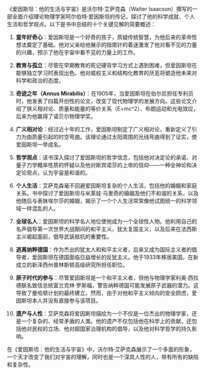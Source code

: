 《爱因斯坦：他的生活与宇宙》是沃尔特·艾萨克森（Walter Isaacson）撰写的一部全面介绍理论物理学家阿尔伯特·爱因斯坦的传记，探讨了他的科学成就、个人生活和哲学观点。以下是书中总结的十个关键见解的简要概述：

1. **童年好奇心**：爱因斯坦是一个好奇的孩子，质疑传统智慧，为他后来的革命性想法奠定了基础。他对父亲给他展示的指南针的着迷激发了他对看不见的力量的兴趣，预示了他在宇宙中看不见的力量上的工作。

2. **教育与孤立**：尽管在早期教育的死记硬背学习方式上遇到困难，但爱因斯坦在能够独立学习时表现出色。他对威权主义和结构化教育的厌恶将塑造他未来对科学和政治的态度。

3. **奇迹之年（Annus Mirabilis）**：在1905年，当爱因斯坦在伯尔尼担任专利员时，他发表了四篇开创性的论文，改变了现代物理学的发展方向。这些论文介绍了狭义相对论、质量和能量的等价关系（E=mc^2）、布朗运动和光电效应，后来为他赢得了诺贝尔物理学奖。

4. **广义相对论**：经过近十年的工作，爱因斯坦制定了广义相对论，重新定义了引力为由质量引起的时空弯曲。该理论通过太阳周围的光线弯曲得到了证实，使爱因斯坦一举成名。

5. **哲学观点**：该书深入探讨了爱因斯坦的哲学信念，包括他对决定论的承诺、对量子力学概率性质的怀疑以及他对斯宾诺莎的上帝的信仰——一种全神论和决定论观点，认为宇宙是和谐的。

6. **个人生活**：艾萨克森毫不回避爱因斯坦复杂的个人生活，包括他的婚姻和家庭关系。书中探讨了爱因斯坦与米莱娃·马里奇的婚姻及他们不和谐的关系，以及他随后与表妹埃尔莎的婚姻，揭示了一个个人生活常常像他试图统一的科学领域一样混乱的人。

7. **全球名人**：爱因斯坦的科学名人地位使他成为一个全球性人物。他利用自己的名声倡导第一次世界大战期间的和平主义、犹太复国主义，以及后来在法西斯主义崛起面前，倡导武装抵抗的重要性。

8. **逃离纳粹德国**：作为杰出的犹太人和和平主义者，后来又成为国际主义者的倡导者，爱因斯坦在德国面临日益增长的反犹主义。他于1933年移居美国，在新成立的新泽西州普林斯顿高级研究所担任职位。

9. **原子时代的参与**：尽管爱因斯坦是一个和平主义者，但他与物理学家利奥·西拉德联名致信总统富兰克林·罗斯福，警告纳粹德国可能发展原子武器的潜力。这导致了曼哈顿计划的最终建立。然而，由于对他和平主义倾向的安全顾虑，爱因斯坦本人并没有直接参与该项目。

10. **遗产与人性**：艾萨克森将爱因斯坦描绘为一个不仅是一位杰出的物理学家，还是一个复杂的、经常矛盾的人类。他的遗产不仅包括他在科学上的贡献，还包括他对民权的立场、他对超国家治理机构的倡导，以及他对科学哲学的持久影响。

在《爱因斯坦：他的生活与宇宙》中，沃尔特·艾萨克森展示了一个多面的形象，一个天才改变了我们对宇宙的理解，同时也是一个深具人性的人，带有所有的缺陷和复杂性。